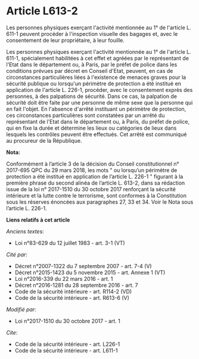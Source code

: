 # Article L613-2

Les personnes physiques exerçant l'activité mentionnée au 1° de l'article L. 611-1 peuvent procéder à l'inspection visuelle
des bagages et, avec le consentement de leur propriétaire, à leur fouille.

Les personnes physiques exerçant l'activité mentionnée au 1° de l'article L. 611-1, spécialement habilitées à cet effet et
agréées par le représentant de l'Etat dans le département ou, à Paris, par le préfet de police dans les conditions prévues
par décret en Conseil d'Etat, peuvent, en cas de circonstances particulières liées à l'existence de menaces graves pour la
sécurité publique ou lorsqu'un périmètre de protection a été institué en application de l'article L. 226-1, procéder, avec le
consentement exprès des personnes, à des palpations de sécurité. Dans ce cas, la palpation de sécurité doit être faite par
une personne de même sexe que la personne qui en fait l'objet. En l'absence d'arrêté instituant un périmètre de protection,
ces circonstances particulières sont constatées par un arrêté du représentant de l'Etat dans le département ou, à Paris, du
préfet de police, qui en fixe la durée et détermine les lieux ou catégories de lieux dans lesquels les contrôles peuvent être
effectués. Cet arrêté est communiqué au procureur de la République.

**Nota:**

Conformément à l’article 3 de la décision du Conseil constitutionnel n° 2017-695 QPC du 29 mars 2018, les mots " ou lorsqu’un
périmètre de protection a été institué en application de l’article L. 226-1 " figurant à la première phrase du second alinéa
de l’article L. 613-2, dans sa rédaction issue de la loi n° 2017-1510 du 30 octobre 2017 renforçant la sécurité intérieure et
la lutte contre le terrorisme, sont conformes à la Constitution sous les réserves énoncées aux paragraphes 27, 33 et 34. Voir
le Nota sous l’article L. 226-1.

**Liens relatifs à cet article**

_Anciens textes_:

  - Loi n°83-629 du 12 juillet 1983 - art. 3-1 (VT)

_Cité par_:

  - Décret n°2007-1322 du 7 septembre 2007 - art. 7-4 (V)
  - Décret n°2015-1423 du 5 novembre 2015 - art. Annexe 1 (VT)
  - Loi n°2016-339 du 22 mars 2016 - art. 1
  - Décret n°2016-1281 du 28 septembre 2016 - art. 7
  - Code de la sécurité intérieure - art. R114-2 (VD)
  - Code de la sécurité intérieure - art. R613-6 (V)

_Modifié par_:

  - Loi n°2017-1510 du 30 octobre 2017 - art. 1

_Cite_:

  - Code de la sécurité intérieure - art. L226-1
  - Code de la sécurité intérieure - art. L611-1

